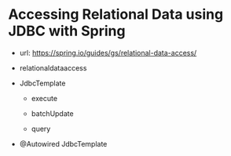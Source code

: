 # Accessing Relational Data using JDBC with Spring

- url: <https://spring.io/guides/gs/relational-data-access/>

- relationaldataaccess

- JdbcTemplate

  - execute
  
  - batchUpdate

  - query

- @Autowired JdbcTemplate
